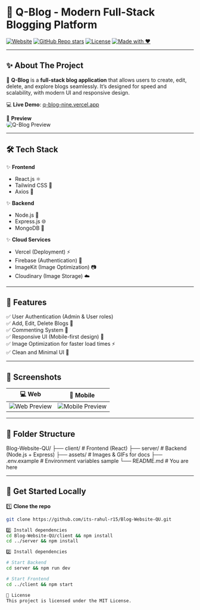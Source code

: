 # 🚀 Q-Blog - Modern Full-Stack Blogging Platform

[![Website](https://img.shields.io/badge/Live%20Demo-q--blog--nine.vercel.app-29ABE2?style=for-the-badge&logo=vercel&logoColor=white)](https://q-blog-nine.vercel.app) 
[![GitHub Repo stars](https://img.shields.io/github/stars/its-rahul-r15/Blog-Website-QU?style=for-the-badge&logo=github)](https://github.com/its-rahul-r15/Blog-Website-QU/stargazers)
[![License](https://img.shields.io/badge/License-MIT-29ABE2?style=for-the-badge)](LICENSE)
[![Made with ❤️](https://img.shields.io/badge/Made%20with-%E2%9D%A4%EF%B8%8F-FF3D00?style=for-the-badge)](#)

---

## ✨ About The Project

🌟 **Q-Blog** is a **full-stack blog application** that allows users to create, edit, delete, and explore blogs seamlessly. It’s designed for speed and scalability, with modern UI and responsive design.

💻 **Live Demo**: [q-blog-nine.vercel.app](https://q-blog-nine.vercel.app)  

🎥 **Preview**  
<img src="https://raw.githubusercontent.com/its-rahul-r15/Blog-Website-QU/main/assets/preview.gif" alt="Q-Blog Preview" style="border-radius: 10px;"/>

---

## 🛠 Tech Stack

✨ **Frontend**
- React.js ⚛️
- Tailwind CSS 🎨
- Axios 🔗

✨ **Backend**
- Node.js 🚀
- Express.js 🌐
- MongoDB 🍃

✨ **Cloud Services**
- Vercel (Deployment) ⚡
- Firebase (Authentication) 🔐
- ImageKit (Image Optimization) 📷
- Cloudinary (Image Storage) ☁️

---

## 🚀 Features

✅ User Authentication (Admin & User roles)  
✅ Add, Edit, Delete Blogs 📝  
✅ Commenting System 💬  
✅ Responsive UI (Mobile-first design) 📱  
✅ Image Optimization for faster load times ⚡  
✅ Clean and Minimal UI 🌈

---

## 📸 Screenshots

| 💻 Web | 📱 Mobile |
|-------|-----------|
| ![Web Preview](https://raw.githubusercontent.com/its-rahul-r15/Blog-Website-QU/main/assets/web.png) | ![Mobile Preview](https://raw.githubusercontent.com/its-rahul-r15/Blog-Website-QU/main/assets/mobile.png) |

---

## 📂 Folder Structure

Blog-Website-QU/
├── client/ # Frontend (React)
├── server/ # Backend (Node.js + Express)
├── assets/ # Images & GIFs for docs
├── .env.example # Environment variables sample
└── README.md # You are here


---

## 🚀 Get Started Locally

1️⃣ **Clone the repo**
```bash
git clone https://github.com/its-rahul-r15/Blog-Website-QU.git

2️⃣ Install dependencies
cd Blog-Website-QU/client && npm install
cd ../server && npm install

2️⃣ Install dependencies

# Start Backend
cd server && npm run dev

# Start Frontend
cd ../client && npm start

📜 License
This project is licensed under the MIT License.
